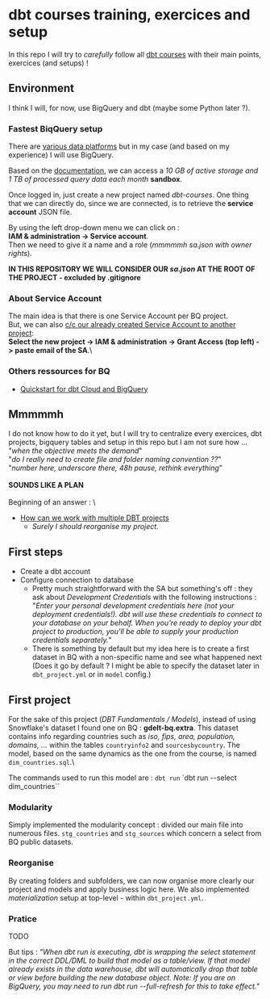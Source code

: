 # dbt courses training, exercices and setup

In this repo I will try to _carefully_ follow all [dbt courses](https://courses.getdbt.com/collections) with their main points, exercices (and setups) !

## Environment

I think I will, for now, use BigQuery and dbt (maybe some Python later ?).

### Fastest BiqQuery setup

There are [various data platforms](https://docs.getdbt.com/docs/supported-data-platforms) but in my case (and based on my experience) I will use BigQuery.

Based on the [documentation](https://cloud.google.com/bigquery/docs/sandbox?hl=fr), we can access a *10 GB of active storage and 1 TB of processed query data each month* **sandbox**.

Once logged in, just create a new project named *dbt-courses*. One thing that we can directly do, since we are connected, is to retrieve the **service account** JSON file.

By using the left drop-down menu we can click on :\
**IAM & administration -> Service account**.\
Then we need to give it a name and a role (*mmmmmh sa.json with owner rights*).

**IN THIS REPOSITORY WE WILL CONSIDER OUR _sa.json_ AT THE ROOT OF THE PROJECT - excluded by .gitignore**

### About Service Account

The main idea is that there is one Service Account per BQ project.\
But, we can also [c/c our already created Service Account to another project](https://youtu.be/ptkcjy4c-0g?t=316):\
**Select the new project -> IAM & administration -> Grant Access (top left) -> paste email of the SA**.\

### Others ressources for BQ

- [Quickstart for dbt Cloud and BigQuery](https://docs.getdbt.com/quickstarts/bigquery?step=1)


## Mmmmmh

I do not know how to do it yet, but I will try to centralize every exercices, dbt projects, bigquery tables and setup in this repo but I am not sure how ...\
"*when the objective meets the demand*"\
"*do I really need to create file and folder naming convention ??*"\
"*number here, underscore there, 48h pause, rethink everything*"\
\
**SOUNDS LIKE A PLAN**\
\
Beginning of an answer : \
- [How can we work with multiple DBT projects](https://stackoverflow.com/questions/67000794/how-can-we-work-with-multiple-dbt-projects)
	- *Surely I should reorganise my project.*

## First steps

- Create a dbt account
- Configure connection to database
	- Pretty much straightforward with the SA but something's off : they ask about *Development Credentials* with the following instructions : "*Enter your personal development credentials here (not your deployment credentials!). dbt will use these credentials to connect to your database on your behalf. When you're ready to deploy your dbt project to production, you'll be able to supply your production credentials separately.*"
	- There is something by default but my idea here is to create a first dataset in BQ with a non-specific name and see what happened next (Does it go by default ? I might be able to specify the dataset later in `dbt_project.yml` or in `model` config.)

## First project

For the sake of this project (*DBT Fundamentals / Models*), instead of using Snowflake's dataset I found one on BQ : **gdelt-bq.extra**.
This dataset contains info regarding countries such as *iso, fips, area, population, domains, ...* within the tables `countryinfo2` and `sourcesbycountry`.
The model, based on the same dynamics as the one from the course, is named `dim_countries.sql`.\

The commands used to run this model are :
`dbt run`
`dbt run --select dim_countries``

### Modularity

Simply implemented the modularity concept : divided our main file into numerous files.
`stg_countries` and `stg_sources` which concern a select from BQ public datasets.

### Reorganise

By creating folders and subfolders, we can now organise more clearly our project and models and apply business logic here.
We also implemented *materialization* setup at top-level - within `dbt_project.yml`.

### Pratice

TODO

But tips : *"When dbt run is executing, dbt is wrapping the select statement in the correct DDL/DML to build that model as a table/view. If that model already exists in the data warehouse, dbt will automatically drop that table or view before building the new database object. Note: If you are on BigQuery, you may need to run dbt run --full-refresh for this to take effect."*